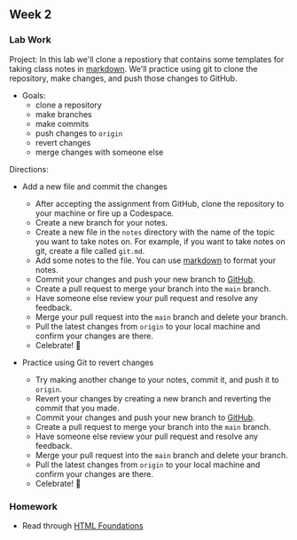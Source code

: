 ## Week 2

### Lab Work

Project: In this lab we'll clone a repostiory that contains some templates for taking class notes in [markdown](https://www.markdownguide.org/). We'll practice using git to clone the repository, make changes, and push those changes to GitHub.
* Goals:
  * clone a repository
  * make branches
  * make commits
  * push changes to `origin`
  * revert changes
  * merge changes with someone else

Directions:
  * Add a new file and commit the changes
    * After accepting the assignment from GitHub, clone the repository to your machine or fire up a Codespace.
    * Create a new branch for your notes.
    * Create a new file in the `notes` directory with the name of the topic you want to take notes on. For example, if you want to take notes on git, create a file called `git.md`.
    * Add some notes to the file. You can use [markdown](https://www.markdownguide.org/) to format your notes.
    * Commit your changes and push your new branch to [GitHub](https://github.com).
    * Create a pull request to merge your branch into the `main` branch.
    * Have someone else review your pull request and resolve any feedback.
    * Merge your pull request into the `main` branch and delete your branch.
    * Pull the latest changes from `origin` to your local machine and confirm your changes are there.
    * Celebrate! 🎉

  * Practice using Git to revert changes
    * Try making another change to your notes, commit it, and push it to `origin`.
    * Revert your changes by creating a new branch and reverting the commit that you made.
    * Commit your changes and push your new branch to [GitHub](https://github.com).
    * Create a pull request to merge your branch into the `main` branch.
    * Have someone else review your pull request and resolve any feedback.
    * Merge your pull request into the `main` branch and delete your branch.
    * Pull the latest changes from `origin` to your local machine and confirm your changes are there.
    * Celebrate! 🎉

### Homework

* Read through [HTML Foundations](https://www.theodinproject.com/paths/foundations/courses/foundations#html-foundations)
